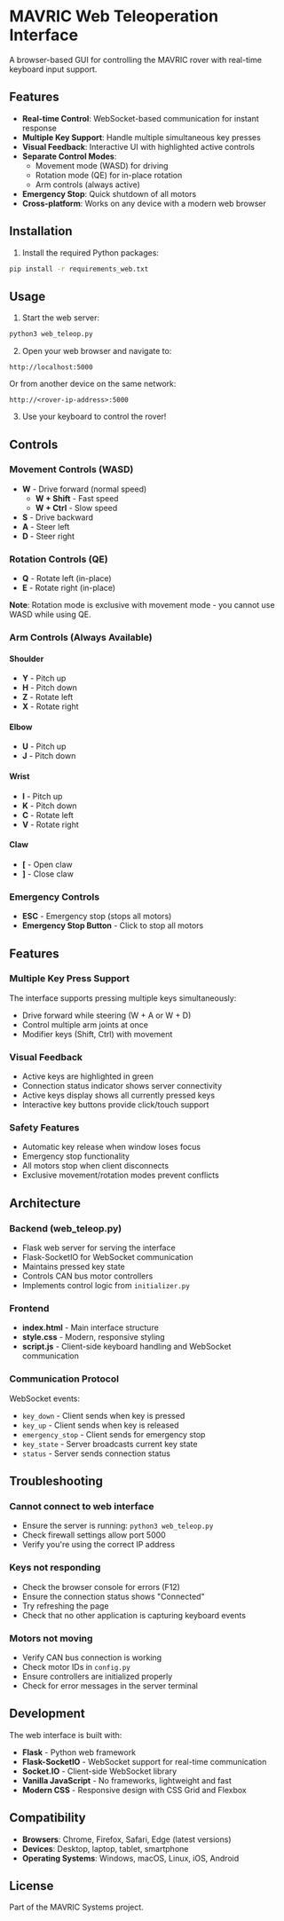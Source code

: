 # MAVRIC Web Teleoperation Interface

A browser-based GUI for controlling the MAVRIC rover with real-time keyboard input support.

## Features

- **Real-time Control**: WebSocket-based communication for instant response
- **Multiple Key Support**: Handle multiple simultaneous key presses
- **Visual Feedback**: Interactive UI with highlighted active controls
- **Separate Control Modes**: 
  - Movement mode (WASD) for driving
  - Rotation mode (QE) for in-place rotation
  - Arm controls (always active)
- **Emergency Stop**: Quick shutdown of all motors
- **Cross-platform**: Works on any device with a modern web browser

## Installation

1. Install the required Python packages:
```bash
pip install -r requirements_web.txt
```

## Usage

1. Start the web server:
```bash
python3 web_teleop.py
```

2. Open your web browser and navigate to:
```
http://localhost:5000
```

Or from another device on the same network:
```
http://<rover-ip-address>:5000
```

3. Use your keyboard to control the rover!

## Controls

### Movement Controls (WASD)
- **W** - Drive forward (normal speed)
  - **W + Shift** - Fast speed
  - **W + Ctrl** - Slow speed
- **S** - Drive backward
- **A** - Steer left
- **D** - Steer right

### Rotation Controls (QE)
- **Q** - Rotate left (in-place)
- **E** - Rotate right (in-place)

**Note**: Rotation mode is exclusive with movement mode - you cannot use WASD while using QE.

### Arm Controls (Always Available)

#### Shoulder
- **Y** - Pitch up
- **H** - Pitch down
- **Z** - Rotate left
- **X** - Rotate right

#### Elbow
- **U** - Pitch up
- **J** - Pitch down

#### Wrist
- **I** - Pitch up
- **K** - Pitch down
- **C** - Rotate left
- **V** - Rotate right

#### Claw
- **[** - Open claw
- **]** - Close claw

### Emergency Controls
- **ESC** - Emergency stop (stops all motors)
- **Emergency Stop Button** - Click to stop all motors

## Features

### Multiple Key Press Support
The interface supports pressing multiple keys simultaneously:
- Drive forward while steering (W + A or W + D)
- Control multiple arm joints at once
- Modifier keys (Shift, Ctrl) with movement

### Visual Feedback
- Active keys are highlighted in green
- Connection status indicator shows server connectivity
- Active keys display shows all currently pressed keys
- Interactive key buttons provide click/touch support

### Safety Features
- Automatic key release when window loses focus
- Emergency stop functionality
- All motors stop when client disconnects
- Exclusive movement/rotation modes prevent conflicts

## Architecture

### Backend (web_teleop.py)
- Flask web server for serving the interface
- Flask-SocketIO for WebSocket communication
- Maintains pressed key state
- Controls CAN bus motor controllers
- Implements control logic from `initializer.py`

### Frontend
- **index.html** - Main interface structure
- **style.css** - Modern, responsive styling
- **script.js** - Client-side keyboard handling and WebSocket communication

### Communication Protocol
WebSocket events:
- `key_down` - Client sends when key is pressed
- `key_up` - Client sends when key is released
- `emergency_stop` - Client sends for emergency stop
- `key_state` - Server broadcasts current key state
- `status` - Server sends connection status

## Troubleshooting

### Cannot connect to web interface
- Ensure the server is running: `python3 web_teleop.py`
- Check firewall settings allow port 5000
- Verify you're using the correct IP address

### Keys not responding
- Check the browser console for errors (F12)
- Ensure the connection status shows "Connected"
- Try refreshing the page
- Check that no other application is capturing keyboard events

### Motors not moving
- Verify CAN bus connection is working
- Check motor IDs in `config.py`
- Ensure controllers are initialized properly
- Check for error messages in the server terminal

## Development

The web interface is built with:
- **Flask** - Python web framework
- **Flask-SocketIO** - WebSocket support for real-time communication
- **Socket.IO** - Client-side WebSocket library
- **Vanilla JavaScript** - No frameworks, lightweight and fast
- **Modern CSS** - Responsive design with CSS Grid and Flexbox

## Compatibility

- **Browsers**: Chrome, Firefox, Safari, Edge (latest versions)
- **Devices**: Desktop, laptop, tablet, smartphone
- **Operating Systems**: Windows, macOS, Linux, iOS, Android

## License

Part of the MAVRIC Systems project.

